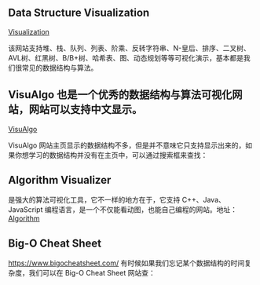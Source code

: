 ## Data Structure Visualization
[Visualization](https://www.cs.usfca.edu/~galles/visualization/)

该网站支持堆、栈、队列、列表、阶乘、反转字符串、N-皇后、排序、二叉树、AVL树、红黑树、B/B+树、哈希表、图、动态规划等等可视化演示，基本都是我们很常见的数据结构与算法。

## VisuAlgo 也是一个优秀的数据结构与算法可视化网站，网站可以支持中文显示。
 [VisuAlgo](https://visualgo.net/)

VisuAlgo  网站主页显示的数据结构不多，但是并不意味它只支持显示出来的，如果你想学习的数据结构并没有在主页中，可以通过搜索框来查找：

## Algorithm Visualizer 
是强大的算法可视化工具，它不一样的地方在于，它支持 C++、Java、JavaScript 编程语言，是一个不仅能看动图，也能自己编程的网站。地址：
[Algorithm](https://algorithm-visualizer.org/)

## Big-O Cheat Sheet
https://www.bigocheatsheet.com/
有时候如果我们忘记某个数据结构的时间复杂度，我们可以在 Big-O Cheat Sheet 网站查：
